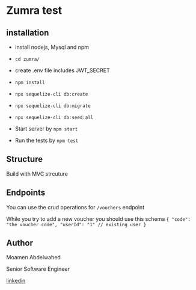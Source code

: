 # Zumra test

## installation

- install nodejs, Mysql and npm

- `cd zumra/`

- create .env file includes JWT_SECRET

- `npm install`

- `npx sequelize-cli db:create`

- `npx sequelize-cli db:migrate`

- `npx sequelize-cli db:seed:all`


- Start server by `npm start`

- Run the tests by `npm test`

## Structure
Build with MVC strcuture

## Endpoints
You can use the crud operations for `/vouchers` endpoint

While you try to add a new voucher you should use this schema
`
{
  "code": "the voucher code",
  "userId": "1" // existing user
}
`

## Author

Moamen Abdelwahed 

Senior Software Engineer

[linkedin](https://www.linkedin.com/in/moamen-abdelwahed/)
